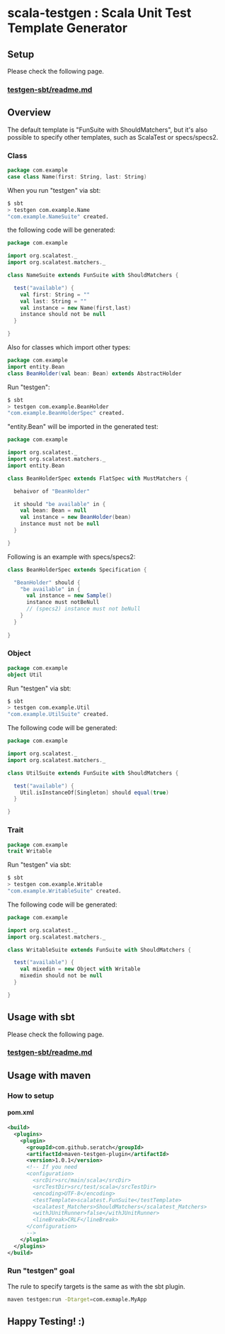 # scala-testgen : Scala Unit Test Template Generator

## Setup

Please check the following page.

### [testgen-sbt/readme.md](https://github.com/seratch/testgen-sbt/blob/master/readme.md)

## Overview

The default template is "FunSuite with ShouldMatchers", but it's also possible to specify other templates, such as ScalaTest or specs/specs2.

### Class

```scala
package com.example
case class Name(first: String, last: String)
```

When you run "testgen" via sbt:

```sh
$ sbt
> testgen com.example.Name
"com.example.NameSuite" created.
```

the following code will be generated:

```scala
package com.example

import org.scalatest._
import org.scalatest.matchers._

class NameSuite extends FunSuite with ShouldMatchers {

  test("available") {
    val first: String = ""
    val last: String = ""
    val instance = new Name(first,last)
    instance should not be null
  }

}
```

Also for classes which import other types:

```scala
package com.example
import entity.Bean
class BeanHolder(val bean: Bean) extends AbstractHolder
```

Run "testgen":

```sh
$ sbt
> testgen com.example.BeanHolder
"com.example.BeanHolderSpec" created.
```

"entity.Bean" will be imported in the generated test:

```scala
package com.example

import org.scalatest._
import org.scalatest.matchers._
import entity.Bean

class BeanHolderSpec extends FlatSpec with MustMatchers {

  behaivor of "BeanHolder"

  it should "be available" in {
    val bean: Bean = null
    val instance = new BeanHolder(bean)
    instance must not be null
  }

}
```

Following is an example with specs/specs2:

```scala
class BeanHolderSpec extends Specification {

  "BeanHolder" should {
    "be available" in {
      val instance = new Sample()
      instance must notBeNull
      // (specs2) instance must not beNull 
    }
  }
 
}
```

### Object

```scala
package com.example
object Util
```

Run "testgen" via sbt:

```sh
$ sbt
> testgen com.example.Util
"com.example.UtilSuite" created.
```

The following code will be generated:

```scala
package com.example

import org.scalatest._
import org.scalatest.matchers._

class UtilSuite extends FunSuite with ShouldMatchers {

  test("available") {
    Util.isInstanceOf[Singleton] should equal(true)
  }

}
```

### Trait

```scala
package com.example
trait Writable
```

Run "testgen" via sbt:

```sh
$ sbt
> testgen com.example.Writable
"com.example.WritableSuite" created.
```

The following code will be generated:

```scala
package com.example

import org.scalatest._
import org.scalatest.matchers._

class WritableSuite extends FunSuite with ShouldMatchers {

  test("available") {
    val mixedin = new Object with Writable
    mixedin should not be null
  }

}
```

## Usage with sbt

Please check the following page.

### [testgen-sbt/readme.md](https://github.com/seratch/testgen-sbt/blob/master/readme.md)


## Usage with maven 

### How to setup

#### pom.xml

```xml
<build>
  <plugins>
    <plugin>
      <groupId>com.github.seratch</groupId>
      <artifactId>maven-testgen-plugin</artifactId>
      <version>1.0.1</version>
      <!-- If you need
      <configuration>
        <srcDir>src/main/scala</srcDir>
        <srcTestDir>src/test/scala</srcTestDir>
        <encoding>UTF-8</encoding>
        <testTemplate>scalatest.FunSuite</testTemplate>
        <scalatest_Matchers>ShouldMatchers</scalatest_Matchers>
        <withJUnitRunner>false</withJUnitRunner>
        <lineBreak>CRLF</lineBreak>
      </configuration>
      -->
    </plugin>
  </plugins>
</build>
```

### Run "testgen" goal

The rule to specify targets is the same as with the sbt plugin.

```sh
maven testgen:run -Dtarget=com.exmaple.MyApp
```

## Happy Testing! :)

